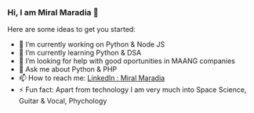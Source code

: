 ### Hi, I am Miral Maradia 👋

Here are some ideas to get you started:

- 🔭 I’m currently working on Python & Node JS
- 🌱 I’m currently learning Python & DSA
- 🤔 I’m looking for help with good oportunities in MAANG companies
- 💬 Ask me about Python & PHP
- 📫 How to reach me: [LinkedIn : Miral Maradia](https://www.linkedin.com/in/miralmaradia/)
- ⚡ Fun fact: Apart from technology I am very much into Space Science, Guitar & Vocal, Phychology 

